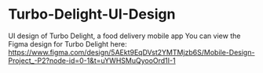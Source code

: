 # Turbo-Delight-UI-Design
UI design of Turbo Delight, a food delivery mobile app
You can view the Figma design for Turbo Delight here: https://www.figma.com/design/5AEkt9EqDVst2YMTMjzb6S/Mobile-Design-Project_-P2?node-id=0-1&t=uYWHSMuQyooOrd1I-1 
